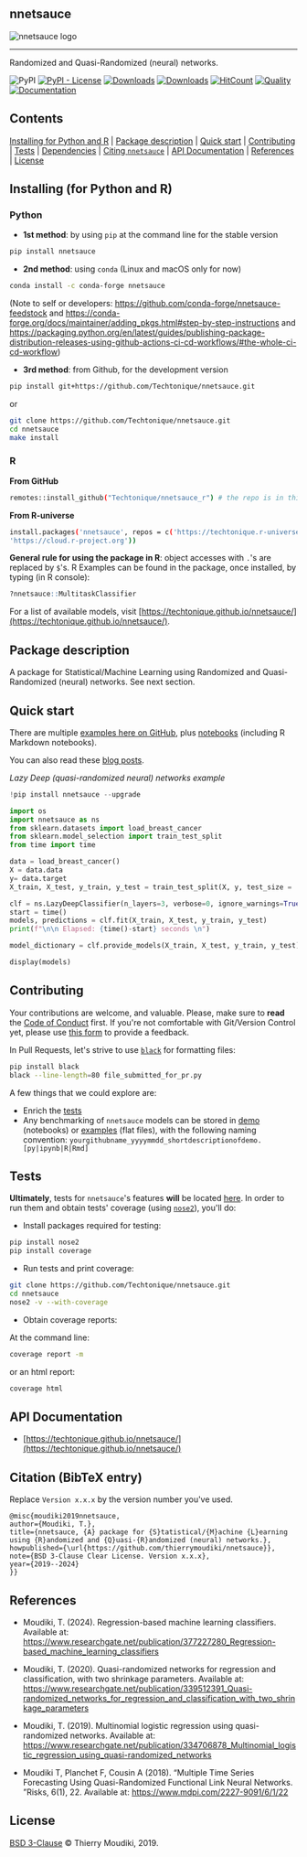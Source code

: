 nnetsauce
--------

![nnetsauce logo](the-nnetsauce.png)

<hr>

Randomized and Quasi-Randomized (neural) networks.  

![PyPI](https://img.shields.io/pypi/v/nnetsauce) [![PyPI - License](https://img.shields.io/pypi/l/nnetsauce)](https://github.com/thierrymoudiki/nnetsauce/blob/master/LICENSE) [![Downloads](https://pepy.tech/badge/nnetsauce)](https://pepy.tech/project/nnetsauce) 
[![Downloads](https://anaconda.org/conda-forge/nnetsauce/badges/downloads.svg)](https://anaconda.org/conda-forge/nnetsauce)
[![HitCount](https://hits.dwyl.com/Techtonique/nnetsauce.svg?style=flat-square)](http://hits.dwyl.com/Techtonique/nnetsauce)
[![Quality](https://www.codefactor.io/repository/github/techtonique/nnetsauce/badge)](https://www.codefactor.io/repository/github/techtonique/nnetsauce)
[![Documentation](https://img.shields.io/badge/documentation-is_here-green)](https://techtonique.github.io/nnetsauce/)


## Contents 
 [Installing for Python and R](#installing-for-Python-and-R) |
 [Package description](#package-description) |
 [Quick start](#quick-start) |
 [Contributing](#Contributing) |
 [Tests](#Tests) |
 [Dependencies](#dependencies) |
 [Citing `nnetsauce`](#Citation) |
 [API Documentation](#api-documentation) |
 [References](#References) |
 [License](#License) 


## Installing (for Python and R)

### Python 

- __1st method__: by using `pip` at the command line for the stable version

```bash
pip install nnetsauce
```

- __2nd method__: using `conda` (Linux and macOS only for now)

```bash
conda install -c conda-forge nnetsauce 
```

(Note to self or developers: https://github.com/conda-forge/nnetsauce-feedstock and https://conda-forge.org/docs/maintainer/adding_pkgs.html#step-by-step-instructions and https://packaging.python.org/en/latest/guides/publishing-package-distribution-releases-using-github-actions-ci-cd-workflows/#the-whole-ci-cd-workflow)

- __3rd method__: from Github, for the development version

```bash
pip install git+https://github.com/Techtonique/nnetsauce.git
```

or 

```bash
git clone https://github.com/Techtonique/nnetsauce.git
cd nnetsauce
make install
```


### R 

**From GitHub**

```bash
remotes::install_github("Techtonique/nnetsauce_r") # the repo is in this organization
```

**From R-universe**

```bash
install.packages('nnetsauce', repos = c('https://techtonique.r-universe.dev',
'https://cloud.r-project.org'))
```

__General rule for using the package in R__:  object accesses with `.`'s are replaced by `$`'s. R Examples can be found in the package, once installed, by typing (in R console):

```R
?nnetsauce::MultitaskClassifier
```

For a list of available models, visit [https://techtonique.github.io/nnetsauce/](https://techtonique.github.io/nnetsauce/).



## Package description

A package for Statistical/Machine Learning using Randomized and Quasi-Randomized (neural) networks. See next section. 

## Quick start

There are multiple [examples here on GitHub](https://github.com/Techtonique/nnetsauce/tree/master/examples), plus [notebooks](https://github.com/Techtonique/nnetsauce/tree/master/nnetsauce/demo) (including R Markdown notebooks). 

You can also read these [blog posts](https://thierrymoudiki.github.io/blog/#QuasiRandomizedNN).

_Lazy Deep (quasi-randomized neural) networks example_

```python
!pip install nnetsauce --upgrade
```

```python
import os
import nnetsauce as ns
from sklearn.datasets import load_breast_cancer
from sklearn.model_selection import train_test_split
from time import time

data = load_breast_cancer()
X = data.data
y= data.target
X_train, X_test, y_train, y_test = train_test_split(X, y, test_size = .2, random_state = 123)

clf = ns.LazyDeepClassifier(n_layers=3, verbose=0, ignore_warnings=True)
start = time()
models, predictions = clf.fit(X_train, X_test, y_train, y_test)
print(f"\n\n Elapsed: {time()-start} seconds \n")

model_dictionary = clf.provide_models(X_train, X_test, y_train, y_test)

display(models)
```

## Contributing

Your contributions are welcome, and valuable. Please, make sure to __read__ the [Code of Conduct](CONTRIBUTING.md) first. If you're not comfortable with Git/Version Control yet, please use [this form](https://forms.gle/tm7dxP1jSc75puAb9) to provide a feedback.

In Pull Requests, let's strive to use [`black`](https://black.readthedocs.io/en/stable/) for formatting files: 

```bash
pip install black
black --line-length=80 file_submitted_for_pr.py
```

A few things that we could explore are:

- Enrich the [tests](#Tests)
- Any benchmarking of `nnetsauce` models can be stored in [demo](/nnetsauce/demo) (notebooks) or [examples](./examples) (flat files), with the following naming convention:  `yourgithubname_yyyymmdd_shortdescriptionofdemo.[py|ipynb|R|Rmd]`


## Tests

**Ultimately**, tests for `nnetsauce`'s features **will** be located [here](nnetsauce/tests). In order to run them and obtain tests' coverage (using [`nose2`](https://nose2.readthedocs.io/en/latest/)), you'll do: 

- Install packages required for testing: 

```bash
pip install nose2
pip install coverage
```

- Run tests and print coverage:

```bash
git clone https://github.com/Techtonique/nnetsauce.git
cd nnetsauce
nose2 -v --with-coverage
```

- Obtain coverage reports:

At the command line:

```bash
coverage report -m
```

  or an html report:

```bash
coverage html
```

## API Documentation

- [https://techtonique.github.io/nnetsauce/](https://techtonique.github.io/nnetsauce/)


## Citation (BibTeX entry)

Replace `Version x.x.x` by the version number you've used. 

```
@misc{moudiki2019nnetsauce,
author={Moudiki, T.},
title={nnetsauce, {A} package for {S}tatistical/{M}achine {L}earning using {R}andomized and {Q}uasi-{R}andomized (neural) networks.},
howpublished={\url{https://github.com/thierrymoudiki/nnetsauce}},
note={BSD 3-Clause Clear License. Version x.x.x},
year={2019--2024}
}}
```

## References

- Moudiki, T. (2024). Regression-based machine learning classifiers. Available at: https://www.researchgate.net/publication/377227280_Regression-based_machine_learning_classifiers

- Moudiki, T. (2020). Quasi-randomized networks for regression and classification, with two shrinkage parameters. Available at: https://www.researchgate.net/publication/339512391_Quasi-randomized_networks_for_regression_and_classification_with_two_shrinkage_parameters

- Moudiki, T. (2019). Multinomial logistic regression using quasi-randomized networks. Available at: https://www.researchgate.net/publication/334706878_Multinomial_logistic_regression_using_quasi-randomized_networks

- Moudiki  T,  Planchet  F,  Cousin  A  (2018).   “Multiple  Time  Series  Forecasting Using  Quasi-Randomized  Functional  Link  Neural  Networks. ”Risks, 6(1), 22. Available at: https://www.mdpi.com/2227-9091/6/1/22


## License

[BSD 3-Clause](LICENSE) © Thierry Moudiki, 2019. 
